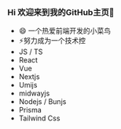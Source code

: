 ### Hi 欢迎来到我的GitHub主页👋

<!--
**coderyy1/coderyy1** is a ✨ _special_ ✨ repository because its `README.md` (this file) appears on your GitHub profile.

Here are some ideas to get you started:

- 🔭 I’m currently working on ...
- 🌱 I’m currently learning ...
- 👯 I’m looking to collaborate on ...
- 🤔 I’m looking for help with ...
- 💬 Ask me about ...
- 📫 How to reach me: ...
- 😄 Pronouns: ...
- ⚡ Fun fact: ...
-->
- 😄 一个热爱前端开发的小菜鸟
- ⚡努力成为一个技术控
- JS / TS
- React
- Vue
- Nextjs
- Umijs
- midwayjs
- Nodejs / Bunjs
- Prisma
- Tailwind Css
